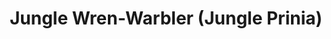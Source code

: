 ---
layout: bird
title: Jungle Wren-Warbler (Jungle Prinia)
image-url: ../assets/birds/images/jungle-wren-warbler.jpg
image-credit: Subhash Ambawane (India Nature Watch)
image-source-url: http://www.indianaturewatch.net/displayimage.php?id=267370
common-name: Jungle Wren-Warbler (Jungle Prinia)
latin-name: Prinia sylvatica 
info-url: http://avis.indianbiodiversity.org/popular-handbook-of-indian-birds-1949/jungle-wren-warbler-prinia-sylvatica.html
---